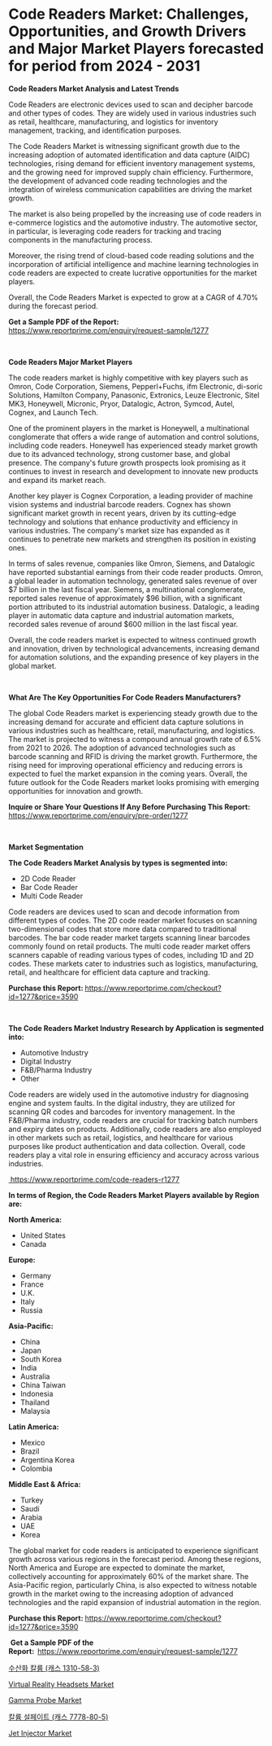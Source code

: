 <p><h1>Code Readers Market: Challenges, Opportunities, and Growth Drivers and Major Market Players forecasted for period from 2024 - 2031</h1></p><p><strong>Code Readers Market Analysis and Latest Trends</strong></p>
<p><p>Code Readers are electronic devices used to scan and decipher barcode and other types of codes. They are widely used in various industries such as retail, healthcare, manufacturing, and logistics for inventory management, tracking, and identification purposes.</p><p>The Code Readers Market is witnessing significant growth due to the increasing adoption of automated identification and data capture (AIDC) technologies, rising demand for efficient inventory management systems, and the growing need for improved supply chain efficiency. Furthermore, the development of advanced code reading technologies and the integration of wireless communication capabilities are driving the market growth.</p><p>The market is also being propelled by the increasing use of code readers in e-commerce logistics and the automotive industry. The automotive sector, in particular, is leveraging code readers for tracking and tracing components in the manufacturing process.</p><p>Moreover, the rising trend of cloud-based code reading solutions and the incorporation of artificial intelligence and machine learning technologies in code readers are expected to create lucrative opportunities for the market players.</p><p>Overall, the Code Readers Market is expected to grow at a CAGR of 4.70% during the forecast period.</p></p>
<p><strong>Get a Sample PDF of the Report:&nbsp;</strong> <a href="https://www.reportprime.com/enquiry/request-sample/1277">https://www.reportprime.com/enquiry/request-sample/1277</a></p>
<p>&nbsp;</p>
<p><strong>Code Readers Major Market Players</strong></p>
<p><p>The code readers market is highly competitive with key players such as Omron, Code Corporation, Siemens, Pepperl+Fuchs, ifm Electronic, di-soric Solutions, Hamilton Company, Panasonic, Extronics, Leuze Electronic, Sitel MK3, Honeywell, Micronic, Pryor, Datalogic, Actron, Symcod, Autel, Cognex, and Launch Tech.</p><p>One of the prominent players in the market is Honeywell, a multinational conglomerate that offers a wide range of automation and control solutions, including code readers. Honeywell has experienced steady market growth due to its advanced technology, strong customer base, and global presence. The company's future growth prospects look promising as it continues to invest in research and development to innovate new products and expand its market reach.</p><p>Another key player is Cognex Corporation, a leading provider of machine vision systems and industrial barcode readers. Cognex has shown significant market growth in recent years, driven by its cutting-edge technology and solutions that enhance productivity and efficiency in various industries. The company's market size has expanded as it continues to penetrate new markets and strengthen its position in existing ones.</p><p>In terms of sales revenue, companies like Omron, Siemens, and Datalogic have reported substantial earnings from their code reader products. Omron, a global leader in automation technology, generated sales revenue of over $7 billion in the last fiscal year. Siemens, a multinational conglomerate, reported sales revenue of approximately $96 billion, with a significant portion attributed to its industrial automation business. Datalogic, a leading player in automatic data capture and industrial automation markets, recorded sales revenue of around $600 million in the last fiscal year.</p><p>Overall, the code readers market is expected to witness continued growth and innovation, driven by technological advancements, increasing demand for automation solutions, and the expanding presence of key players in the global market.</p></p>
<p>&nbsp;</p>
<p><strong>What Are The Key Opportunities For Code Readers Manufacturers?</strong></p>
<p><p>The global Code Readers market is experiencing steady growth due to the increasing demand for accurate and efficient data capture solutions in various industries such as healthcare, retail, manufacturing, and logistics. The market is projected to witness a compound annual growth rate of 6.5% from 2021 to 2026. The adoption of advanced technologies such as barcode scanning and RFID is driving the market growth. Furthermore, the rising need for improving operational efficiency and reducing errors is expected to fuel the market expansion in the coming years. Overall, the future outlook for the Code Readers market looks promising with emerging opportunities for innovation and growth.</p></p>
<p><strong>Inquire or Share Your Questions If Any Before Purchasing This Report:</strong> <a href="https://www.reportprime.com/enquiry/pre-order/1277">https://www.reportprime.com/enquiry/pre-order/1277</a></p>
<p>&nbsp;</p>
<p><strong>Market Segmentation</strong></p>
<p><strong>The Code Readers Market Analysis by types is segmented into:</strong></p>
<p><ul><li>2D Code Reader</li><li>Bar Code Reader</li><li>Multi Code Reader</li></ul></p>
<p><p>Code readers are devices used to scan and decode information from different types of codes. The 2D code reader market focuses on scanning two-dimensional codes that store more data compared to traditional barcodes. The bar code reader market targets scanning linear barcodes commonly found on retail products. The multi code reader market offers scanners capable of reading various types of codes, including 1D and 2D codes. These markets cater to industries such as logistics, manufacturing, retail, and healthcare for efficient data capture and tracking.</p></p>
<p><strong>Purchase this Report:&nbsp;</strong><a href="https://www.reportprime.com/checkout?id=1277&price=3590">https://www.reportprime.com/checkout?id=1277&price=3590</a></p>
<p>&nbsp;</p>
<p><strong>The Code Readers Market Industry Research by Application is segmented into:</strong></p>
<p><ul><li>Automotive Industry</li><li>Digital Industry</li><li>F&B/Pharma Industry</li><li>Other</li></ul></p>
<p><p>Code readers are widely used in the automotive industry for diagnosing engine and system faults. In the digital industry, they are utilized for scanning QR codes and barcodes for inventory management. In the F&B/Pharma industry, code readers are crucial for tracking batch numbers and expiry dates on products. Additionally, code readers are also employed in other markets such as retail, logistics, and healthcare for various purposes like product authentication and data collection. Overall, code readers play a vital role in ensuring efficiency and accuracy across various industries.</p></p>
<p><a href="https://www.reportprime.com/code-readers-r1277">&nbsp;https://www.reportprime.com/code-readers-r1277</a></p>
<p><strong>In terms of Region, the Code Readers Market Players available by Region are:</strong></p>
<p>
    <p> <strong> North America: </strong>
        <ul>
            <li>United States</li>
            <li>Canada</li>
        </ul>
        </p> 
    <p> <strong> Europe: </strong>
        <ul>
            <li>Germany</li>
            <li>France</li>
            <li>U.K.</li>
            <li>Italy</li>
            <li>Russia</li>
        </ul>
        </p> 
    <p> <strong> Asia-Pacific: </strong>
        <ul>
            <li>China</li>
            <li>Japan</li>
            <li>South Korea</li>
            <li>India</li>
            <li>Australia</li>
            <li>China Taiwan</li>
            <li>Indonesia</li>
            <li>Thailand</li>
            <li>Malaysia</li>
        </ul>
        </p> 
    <p> <strong> Latin America: </strong>
        <ul>
            <li>Mexico</li>
            <li>Brazil</li>
            <li>Argentina Korea</li>
            <li>Colombia</li>
        </ul>
        </p> 
    <p> <strong> Middle East & Africa: </strong>
        <ul>
            <li>Turkey</li>
            <li>Saudi</li>
            <li>Arabia</li>
            <li>UAE</li>
            <li>Korea</li>
        </ul>
    </p>
    </p>
<p><p>The global market for code readers is anticipated to experience significant growth across various regions in the forecast period. Among these regions, North America and Europe are expected to dominate the market, collectively accounting for approximately 60% of the market share. The Asia-Pacific region, particularly China, is also expected to witness notable growth in the market owing to the increasing adoption of advanced technologies and the rapid expansion of industrial automation in the region.</p></p>
<p><strong>Purchase this Report: </strong><a href="https://www.reportprime.com/checkout?id=1277&price=3590">https://www.reportprime.com/checkout?id=1277&price=3590</a></p>
<p>&nbsp;<strong>Get a Sample PDF of the Report:&nbsp;&nbsp;</strong><a href="https://www.reportprime.com/enquiry/request-sample/1277">https://www.reportprime.com/enquiry/request-sample/1277</a></p>
<p><strong></strong></p>
<p><p><a href="https://github.com/rick7624/Market-Research-Report-List-3/blob/main/1851652102135.md">수산화 칼륨 (캐스 1310-58-3)</a></p><p><a href="https://github.com/DeonteStanton2023/Market-Research-Report-List-2/blob/main/virtual-reality-headsets-market.md">Virtual Reality Headsets Market</a></p><p><a href="https://medium.com/@lynnullrich1993/gamma-probe-market-trends-and-analysis-opportunities-and-challenges-for-future-growth-2024-693fb28a0bc4">Gamma Probe Market</a></p><p><a href="https://github.com/mduzzalmduzzal601/Market-Research-Report-List-2/blob/main/8995804102136.md">칼륨 설페이트 (캐스 7778-80-5)</a></p><p><a href="https://medium.com/@hskdk2672/global-jet-injector-market-size-is-expected-to-experience-a-cagr-of-14-9-bb44029271fc">Jet Injector Market</a></p></p>